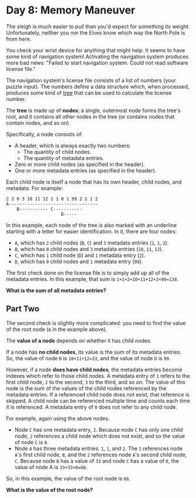# Day 8: Memory Maneuver

The sleigh is much easier to pull than you'd expect for something its weight. Unfortunately, neither you nor the Elves know which way the North Pole is from here.

You check your wrist device for anything that might help. It seems to have some kind of navigation system! Activating the navigation system produces more bad news: "Failed to start navigation system. Could not read software license file."

The navigation system's license file consists of a list of numbers (your puzzle input). The numbers define a data structure which, when processed, produces some kind of [tree](https://en.wikipedia.org/wiki/Tree_(data_structure)) that can be used to calculate the license number.

The **tree** is made up of **nodes**; a single, outermost node forms the tree's root, and it contains all other nodes in the tree (or contains nodes that contain nodes, and so on).

Specifically, a node consists of:

* A header, which is always exactly two numbers:
  * The quantity of child nodes.
  * The quantity of metadata entries.
* Zero or more child nodes (as specified in the header).
* One or more metadata entries (as specified in the header).

Each child node is itself a node that has its own header, child nodes, and metadata. For example:
```
2 3 0 3 10 11 12 1 1 0 1 99 2 1 1 2
A----------------------------------
    B----------- C-----------
                     D-----
```
In this example, each node of the tree is also marked with an underline starting with a letter for easier identification. In it, there are four nodes:

* `A`, which has `2` child nodes (`B`, `C`) and `3` metadata entries (`1`, `1`, `2`).
* `B`, which has `0` child nodes and `3` metadata entries (`10`, `11`, `12`).
* `C`, which has `1` child node (`D`) and `1` metadata entry (`2`).
* `D`, which has `0` child nodes and `1` metadata entry (`99`).

The first check done on the license file is to simply add up all of the metadata entries. In this example, that sum is `1+1+2+10+11+12+2+99=138`.

**What is the sum of all metadata entries?**

## Part Two

The second check is slightly more complicated: you need to find the value of the root node (`A` in the example above).

The **value of a node** depends on whether it has child nodes.

If a node has **no child nodes**, its value is the sum of its metadata entries. So, the value of node `B` is `10+11+12=33`, and the value of node `D` is `99`.

However, if a node **does have child nodes**, the metadata entries become indexes which refer to those child nodes. A metadata entry of `1` refers to the first child node, `2` to the second, `3` to the third, and so on. The value of this node is the sum of the values of the child nodes referenced by the metadata entries. If a referenced child node does not exist, that reference is skipped. A child node can be referenced multiple time and counts each time it is referenced. A metadata entry of `0` does not refer to any child node.

For example, again using the above nodes:

* Node `C` has one metadata entry, `2`. Because node `C` has only one child node, `2` references a child node which does not exist, and so the value of node `C` is `0`.
* Node `A` has three metadata entries: `1`, `1`, and `2`. The `1` references node `A`'s first child node, `B`, and the `2` references node `A`'s second child node, `C`. Because node `B` has a value of `33` and node `C` has a value of `0`, the value of node A is `33+33+0=66`.

So, in this example, the value of the root node is `66`.

**What is the value of the root node?**
